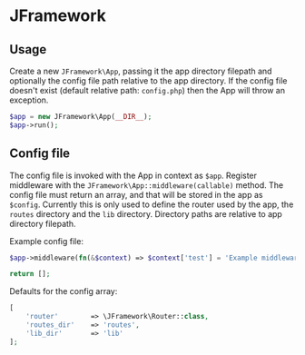 # JFramework
## Usage
Create a new `JFramework\App`, passing it the app directory filepath and optionally the config file path relative to the app directory.
If the config file doesn't exist (default relative path: `config.php`) then the App will throw an exception.

```php
$app = new JFramework\App(__DIR__);
$app->run();
```
## Config file
The config file is invoked with the App in context as `$app`. Register middleware with the `JFramework\App::middleware(callable)` method.
The config file must return an array, and that will be stored in the app as `$config`. Currently this is only used to define the router used by the app, the `routes` directory and the `lib` directory. Directory paths are relative to app directory filepath.

Example config file:
```php
$app->middleware(fn(&$context) => $context['test'] = 'Example middleware');

return [];
```

Defaults for the config array:
```php
[
	'router'		=> \JFramework\Router::class,
	'routes_dir'	=> 'routes',
	'lib_dir'		=> 'lib'
];
```